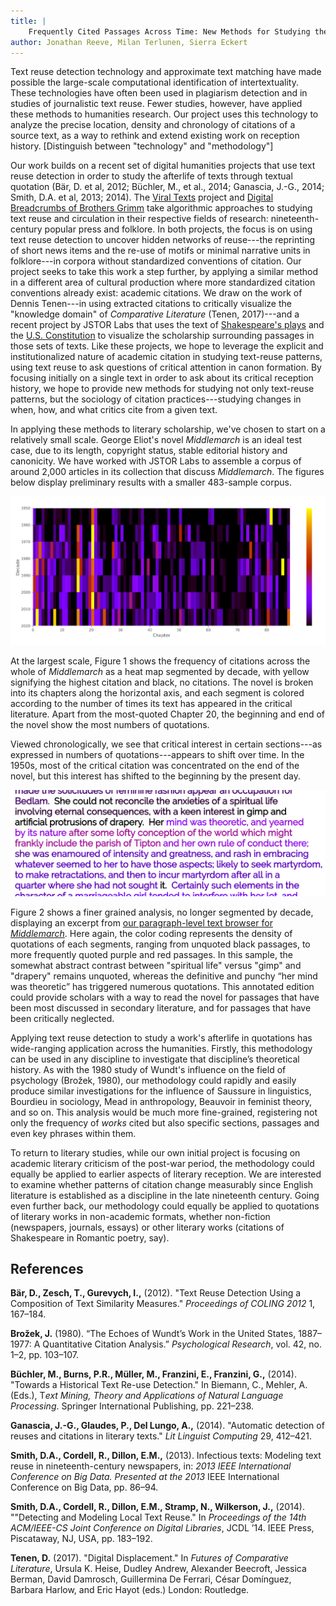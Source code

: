 ```yaml
---
title: |
	Frequently Cited Passages Across Time: New Methods for Studying the Critical Reception of Texts
author: Jonathan Reeve, Milan Terlunen, Sierra Eckert
---
```


Text reuse detection technology and approximate text matching have made possible the large-scale computational identification of intertextuality. These technologies have often been used in plagiarism detection and in studies of journalistic text reuse. Fewer studies, however, have applied these methods to humanities research. Our project uses this technology to analyze the precise location, density and chronology of citations of a source text, as a way to rethink and extend existing work on reception history. [Distinguish between "technology" and "methodology"]

Our work builds on a recent set of digital humanities projects that use text reuse detection in order to study the afterlife of texts through textual quotation (Bär, D. et al, 2012; Büchler, M., et al., 2014; Ganascia, J.-G., 2014; Smith, D.A. et al, 2013; 2014). The [Viral Texts](http://viraltexts.org/) project and [Digital Breadcrumbs of Brothers Grimm](http://www.etrap.eu/digital-breadcrumbs-of-brothers-grimm/) take algorithmic approaches to studying text reuse and circulation in their respective fields of research: nineteenth-century popular press and folklore. In both projects, the focus is on using text reuse detection to uncover hidden networks of reuse---the reprinting of short news items and the re-use of motifs or minimal narrative units in folklore---in corpora without standardized conventions of citation. Our project seeks to take this work a step further, by applying a similar method in a different area of cultural production where more standardized citation conventions already exist: academic citations. We draw on the work of Dennis Tenen---in using extracted citations to critically visualize the "knowledge domain" of *Comparative Literature* (Tenen, 2017)---and a recent project by JSTOR Labs that uses the text of [Shakespeare's plays](https://labs.jstor.org/shakespeare/) and the [U.S. Constitution](http://labs.jstor.org/constitution-site/) to visualize the scholarship surrounding passages in those sets of texts. Like these projects, we hope to leverage the explicit and institutionalized nature of academic citation in studying text-reuse patterns, using text reuse to ask questions of critical attention in canon formation. By focusing initially on a single text in order to ask about its critical reception history, we hope to provide new methods for studying not only text-reuse patterns, but the sociology of citation practices---studying changes in when, how, and what critics cite from a given text.

In applying these methods to literary scholarship, we've chosen to start on a relatively small scale. George Eliot's novel _Middlemarch_ is an ideal test case, due to its length, copyright status, stable editorial history and canonicity. We have worked with JSTOR Labs to assemble a corpus of around 2,000 articles in its collection that discuss _Middlemarch_. The figures below display preliminary results with a smaller 483-sample corpus.

![Citation Frequency Heat Map for _Middlemarch_, by Decade](images/heatmap.png)

At the largest scale, Figure 1 shows the frequency of citations across the whole of _Middlemarch_ as a heat map segmented by decade, with yellow signifying the highest citation and black, no citations. The novel is broken into its chapters along the horizontal axis, and each segment is colored according to the number of times its text has appeared in the critical literature. Apart from the most-quoted Chapter 20, the beginning and end of the novel show the most numbers of quotations. 

Viewed chronologically, we see that critical interest in certain sections---as expressed in numbers of quotations---appears to shift over time. In the 1950s, most of the critical citation was concentrated on the end of the novel, but this interest has shifted to the beginning by the present day. 

![Citation Frequency Text Browser for _Middlemarch_](images/annotated2.png)

Figure 2 shows a finer grained analysis, no longer segmented by decade, displaying an excerpt from [our paragraph-level text browser for _Middlemarch_](http://xpmethod.plaintext.in/middlemarch-critical-histories/annotated.html). Here again, the color coding represents the density of quotations of each segments, ranging from unquoted black passages, to more frequently quoted purple and red passages. In this sample, the somewhat abstract contrast between "spiritual life" versus "gimp" and "drapery" remains unquoted, whereas the definitive and punchy “her mind was theoretic” has triggered numerous quotations. This annotated edition could provide scholars with a way to read the novel for passages that have been most discussed in secondary literature, and for passages that have been critically neglected.

Applying text reuse detection to study a work's afterlife in quotations has wide-ranging application across the humanities. Firstly, this methodology can be used in any discipline to investigate that discipline’s theoretical history. As with the 1980 study of Wundt's influence on the field of psychology (Brožek,  1980), our methodology could rapidly and easily produce similar investigations for the influence of Saussure in linguistics, Bourdieu in sociology, Mead in anthropology, Beauvoir in feminist theory, and so on. This analysis would be much more fine-grained, registering not only the frequency of *works* cited but also specific sections, passages and even key phrases within them.

To return to literary studies, while our own initial project is focusing on academic literary criticism of the post-war period, the methodology could equally be applied to earlier aspects of literary reception. We are interested to examine whether patterns of citation change measurably since English literature is established as a discipline in the late nineteenth century. Going even further back, our methodology could equally be applied to quotations of literary works in non-academic formats, whether non-fiction (newspapers, journals, essays) or other literary works (citations of Shakespeare in Romantic poetry, say).

## References

**Bär, D., Zesch, T., Gurevych, I.,** (2012). "Text Reuse Detection Using a Composition of Text Similarity Measures." *Proceedings of COLING 2012* 1, 167–184.

**Brožek, J.** (1980). “The Echoes of Wundt’s Work in the United States, 1887–1977: A Quantitative Citation Analysis.” *Psychological Research*, vol. 42, no. 1–2, pp. 103–107.

**Büchler, M., Burns, P.R., Müller, M., Franzini, E., Franzini, G.,** (2014). "Towards a Historical Text Re-use Detection." In Biemann, C., Mehler, A. (Eds.), T*ext Mining, Theory and Applications of Natural Language Processing*. Springer International Publishing, pp. 221–238. 

**Ganascia, J.-G., Glaudes, P., Del Lungo, A.,** (2014). "Automatic detection of reuses and citations in literary texts." *Lit Linguist Computing* 29, 412–421. 

**Smith, D.A., Cordell, R., Dillon, E.M.,** (2013). Infectious texts: Modeling text reuse in nineteenth-century newspapers, in: *2013 IEEE International Conference on Big Data. Presented at the 2013* IEEE International Conference on Big Data, pp. 86–94. 

**Smith, D.A., Cordell, R., Dillon, E.M., Stramp, N., Wilkerson, J.,** (2014). ""Detecting and Modeling Local Text Reuse." In *Proceedings of the 14th ACM/IEEE-CS Joint Conference on Digital Libraries*, JCDL ’14. IEEE Press, Piscataway, NJ, USA, pp. 183–192.

**Tenen, D.** (2017). "Digital Displacement." In *Futures of Comparative Literature*, Ursula K. Heise, Dudley Andrew, Alexander Beecroft, Jessica Berman, David Damrosch, Guillermina De Ferrari, César Domínguez, Barbara Harlow, and Eric Hayot  (eds.) London: Routledge.
